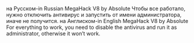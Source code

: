 на Русском-in Russian MegaHack V8 by Absolute
Чтобы все работало, нужно отключить антивирус и запустить от имени администратора, иначе не получится.
на Англиском-in English MegaHack V8 by Absolute
For everything to work, you need to disable the antivirus and run it as administrator, otherwise it won’t work.
